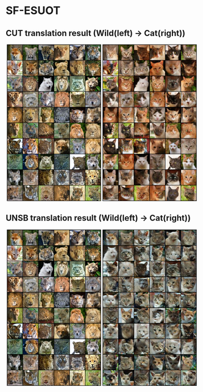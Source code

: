 # SF-ESUOT

## CUT translation result (Wild(left) $\rightarrow$ Cat(right))
<p align="middle">
  <img src="w2c_src_cut.png" width="49%" />
  <img src="w2c_generated_cut.png" width="49%" /> 
</p>

## UNSB translation result (Wild(left) $\rightarrow$ Cat(right))
<p align="middle">
  <img src="w2c_src_cut.png" width="49%" />
  <img src="w2c_generated_unsb.png" width="49%" /> 
</p>
